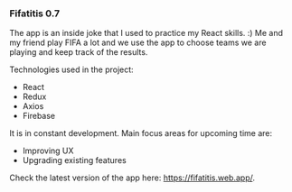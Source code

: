 ### Fifatitis 0.7

The app is an inside joke that I used to practice my React skills. :) Me and my friend play FIFA a lot and we use the app to choose teams we are playing and keep track of the results.

Technologies used in the project:
- React
- Redux
- Axios
- Firebase

It is in constant development. Main focus areas for upcoming time are:
- Improving UX
- Upgrading existing features

Check the latest version of the app here: https://fifatitis.web.app/.
